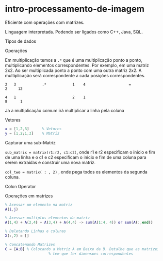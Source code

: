 # intro-processamento-de-imagem

Eficiente com operações com matrizes.

Linguagem interpretada. Podendo ser ligados  como C++, Java, SQL.

Tipos de dados


Operações


Em multiplicação temos a `.*` que é uma multiplicação ponto a ponto, multiplicando elementos correspondentes. Por exemplo, em uma matriz 2x2. Ao ser multiplicada ponto a ponto com uma outra matriz 2x2. A multiplicação será correspondente a cada posições correspondentes.

`2   3            .*            1    4                    =                     2     12`

`4   1                          2    1                                          8      1`

Ja a multiplicação comum irá multiplicar a linha pela coluna 

Vetores

```matlab
x = [1,2,3]      % Vetores
y = [1,2;1,3]    % Matriz
```

Capturar uma sub-Matriz

`sub_matrix = matrix(r1:r2, c1:c2)`, onde r1 e r2 especificam o inicio e fim de uma linha e o c1 e c2 especificam o inicio e fim de uma coluna para serem extraídas e construir uma nova matriz.

`col_two = matrix( : , 2)` , onde pega todos os elementos da segunda coluna. 

Colon Operator


Operações em matrizes

```matlab
% Acessar um elemento na matriz
A(i,j)

% Acessar multiplos elementos da matriz
A(1,4) + A(2,4) + A(3,4) + A(4,4) -> sum(A(1:4, 4)) or sum(A(:,end))

% Deletando Linhas e colunas
X(:,2) = []

% Concatenando Matrizes
C = [A;B] % Colocando a Matriz A em Baixo da B. Detalhe que as matrizes 
					% tem que ter dimensoes correspondentes
```